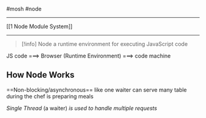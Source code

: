 #mosh #node 

----
[[1 Node Module System]]






----
>[!info] Node
>a runtime environment for executing JavaScript code


JS code ===> 
		Browser (Runtime Environment) 
				===> code machine


## How Node Works
==Non-blocking/asynchronous== like one waiter can serve many table during the chef is preparing meals

*Single Thread* (a waiter) *is used to handle multiple requests*








